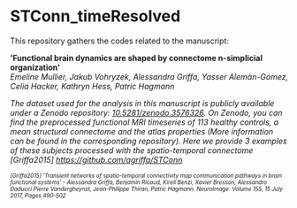 # STConn_timeResolved


This repository gathers the codes related to the manuscript: </p>
<b> 'Functional brain dynamics are shaped by connectome n-simplicial organization' </b>  
<i> Emeline Mullier, Jakub Vohryzek, Alessandra Griffa, Yasser Alemàn-Gómez, Celia Hacker, Kathryn Hess, Patric Hagmann <i>  

The dataset used for the analysis in this manuscript is publicly available under a Zenodo repository: 
<a href="url">10.5281/zenodo.3576326</a>. On Zenodo, you can find the preprocessed functional MRI timeseries of 113 healthy controls, a mean structural connectome and the atlas properties (More information can be found in the corresponding repository). Here we provide 3 examples of these subjects processed with the spatio-temporal connectome [Griffa2015] <a href="url">https://github.com/agriffa/STConn</a>  







<font size="1"> [Griffa2015] 'Transient networks of spatio-temporal connectivity map communication pathways in brain functional systems' - Alessandra Griffa, Benjamin Ricaud, Kirell Benzi, Xavier Bresson, Alessandro Daducci Pierre Vandergheynst, Jean-Philippe Thiran, Patric Hagmann. NeuroImage. Volume 155, 15 July 2017, Pages 490-502 </font>
